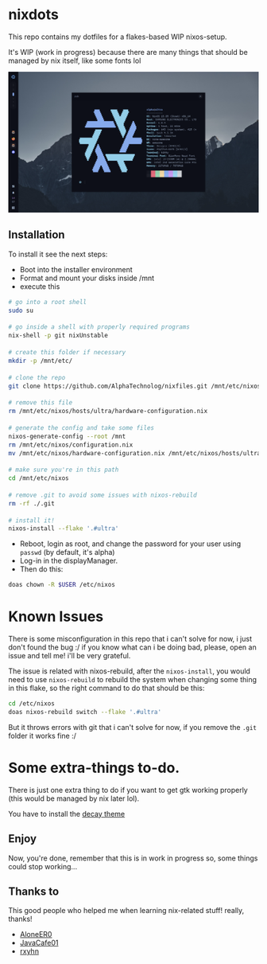 # nixdots

This repo contains my dotfiles for a flakes-based WIP nixos-setup.

It's WIP (work in progress) because there are many things that should be managed
by nix itself, like some fonts lol

![banner](./assets/banner.png)

## Installation

To install it see the next steps:

- Boot into the installer environment
- Format and mount your disks inside /mnt
- execute this

```sh
# go into a root shell
sudo su

# go inside a shell with properly required programs
nix-shell -p git nixUnstable

# create this folder if necessary
mkdir -p /mnt/etc/

# clone the repo
git clone https://github.com/AlphaTechnolog/nixfiles.git /mnt/etc/nixos.git --recurse-submodules

# remove this file
rm /mnt/etc/nixos/hosts/ultra/hardware-configuration.nix

# generate the config and take some files
nixos-generate-config --root /mnt
rm /mnt/etc/nixos/configuration.nix
mv /mnt/etc/nixos/hardware-configuration.nix /mnt/etc/nixos/hosts/ultra

# make sure you're in this path
cd /mnt/etc/nixos

# remove .git to avoid some issues with nixos-rebuild
rm -rf ./.git

# install it!
nixos-install --flake '.#ultra'
```

- Reboot, login as root, and change the password for your user using `passwd` (by default, it's alpha)
- Log-in in the displayManager.
- Then do this:

```sh
doas chown -R $USER /etc/nixos
```

# Known Issues

There is some misconfiguration in this repo that i can't solve for now, i just don't found the bug :/
if you know what can i be doing bad, please, open an issue and tell me! i'll be very grateful.

The issue is related with nixos-rebuild, after the `nixos-install`, you would need to use `nixos-rebuild`
to rebuild the system when changing some thing in this flake, so the right command to do that should be this:

```sh
cd /etc/nixos
doas nixos-rebuild switch --flake '.#ultra'
```

But it throws errors with git that i can't solve for now, if you remove the `.git` folder it works fine :/

# Some extra-things to-do.

There is just one extra thing to do if you want to get gtk
working properly (this would be managed by nix later lol).

You have to install the [decay theme](https://github.com/decaycs/decay-gtk)

## Enjoy

Now, you're done, remember that this is in work in progress so, some
things could stop working...

## Thanks to

This good people who helped me when learning nix-related stuff! really, thanks!

- [AloneER0](https://github.com/AloneER0)
- [JavaCafe01](https://github.com/JavaCafe01)
- [rxyhn](https://github.com/rxyhn)
